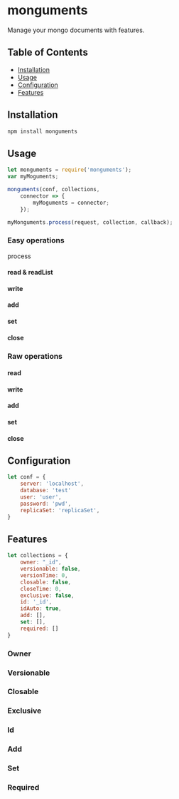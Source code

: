# monguments
Manage your mongo documents with features.

## Table of Contents
* [Installation](#installation)
* [Usage](#usage)
* [Configuration](#configuration)
* [Features](#features)

## Installation
```bash
npm install monguments
```

## Usage
~~~javascript
let monguments = require('monguments');
var myMoguments;

monguments(conf, collections,
    connector => {
        myMoguments = connector;
    });

myMonguments.process(request, collection, callback);
~~~
### Easy operations
process
#### read & readList
#### write
#### add
#### set
#### close

### Raw operations
#### read
#### write
#### add
#### set
#### close

## Configuration
~~~javascript
let conf = {
	server: 'localhost',
	database: 'test'
	user: 'user',
	password: 'pwd',
	replicaSet: 'replicaSet',
}
~~~

## Features
~~~javascript
let collections = {
	owner: "_id",
	versionable: false,
	versionTime: 0,
	closable: false,
	closeTime: 0,
	exclusive: false,
	id: '_id',
	idAuto: true,
	add: [],
	set: [],
	required: []
}
~~~
### Owner
### Versionable
### Closable
### Exclusive
### Id
### Add
### Set
### Required
